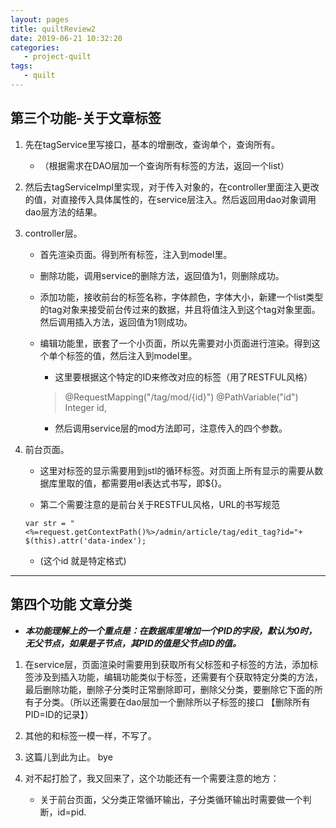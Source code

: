```yaml
---
layout: pages
title: quiltReview2
date: 2019-06-21 10:32:20
categories: 
   - project-quilt
tags: 
   - quilt
---
```


## 第三个功能-关于文章标签

1. 先在tagService里写接口，基本的增删改，查询单个，查询所有。

   - （根据需求在DAO层加一个查询所有标签的方法，返回一个list）

2. 然后去tagServiceImpl里实现，对于传入对象的，在controller里面注入更改的值，对直接传入具体属性的，在service层注入。然后返回用dao对象调用dao层方法的结果。

3. controller层。

   - 首先渲染页面。得到所有标签，注入到model里。
   - 删除功能，调用service的删除方法，返回值为1，则删除成功。
   - 添加功能，接收前台的标签名称，字体颜色，字体大小，新建一个list类型的tag对象来接受前台传过来的数据，并且将值注入到这个tag对象里面。然后调用插入方法，返回值为1则成功。
   - 编辑功能里，嵌套了一个小页面，所以先需要对小页面进行渲染。得到这个单个标签的值，然后注入到model里。

      - 这里要根据这个特定的ID来修改对应的标签（用了RESTFUL风格）
      >@RequestMapping("/tag/mod/{id}")
      >@PathVariable("id") Integer id,
      - 然后调用service层的mod方法即可，注意传入的四个参数。

4. 前台页面。

   - 这里对标签的显示需要用到jstl的循环标签。对页面上所有显示的需要从数据库里取的值，都需要用el表达式书写，即${}。
    
   - 第二个需要注意的是前台关于RESTFUL风格，URL的书写规范

   `var str = "<%=request.getContextPath()%>/admin/article/tag/edit_tag?id="+ $(this).attr('data-index');`
   
   - (这个id 就是特定格式)


---

## 第四个功能 文章分类

- ***本功能理解上的一个重点是：在数据库里增加一个PID的字段，默认为0时，无父节点，如果是子节点，其PID的值是父节点ID的值。***

1. 在service层，页面渲染时需要用到获取所有父标签和子标签的方法，添加标签涉及到插入功能，编辑功能类似于标签，还需要有个获取特定分类的方法，最后删除功能，删除子分类时正常删除即可，删除父分类，要删除它下面的所有子分类。（所以还需要在dao层加一个删除所以子标签的接口 【删除所有PID=ID的记录】）

2. 其他的和标签一模一样，不写了。

3. 这篇儿到此为止。 bye

4. 对不起打脸了，我又回来了，这个功能还有一个需要注意的地方：

   - 关于前台页面，父分类正常循环输出，子分类循环输出时需要做一个判断，id=pid.